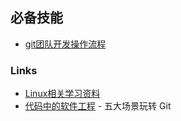 ## 必备技能

* [git团队开发操作流程](git.md)

### Links

* [Linux相关学习资料](https://gitee.com/mengning997/linuxkernel/tree/master/ppt)
* [代码中的软件工程](https://gitee.com/mengning997/se) - 五大场景玩转 Git